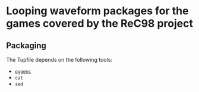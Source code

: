 # Looping waveform packages for the games covered by the ReC98 project

## Packaging

The Tupfile depends on the following tools:

* [`oggenc`](https://rarewares.org/ogg-oggenc.php)
* `cat`
* `sed`
